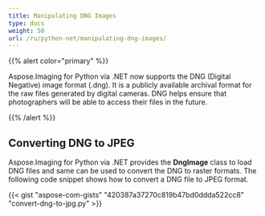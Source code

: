 ```yaml
---
title: Manipulating DNG Images
type: docs
weight: 50
url: /ru/python-net/manipulating-dng-images/
---
```


{{% alert color="primary" %}} 

Aspose.Imaging for Python via .NET now supports the DNG (Digital Negative) image format (.dng). It is a publicly available archival format for the raw files generated by digital cameras. DNG helps ensure that photographers will be able to access their files in the future.

{{% /alert %}} 
## **Converting DNG to JPEG**
Aspose.Imaging for Python via .NET provides the **DngImage** class to load DNG files and same can be used to convert the DNG to raster formats. The following code snippet shows how to convert a DNG file to JPEG format.

{{< gist "aspose-com-gists" "420387a37270c819b47bd0ddda522cc8" "convert-dng-to-jpg.py" >}}
